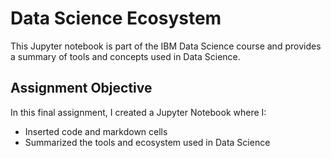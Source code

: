 # Data Science Ecosystem
This Jupyter notebook is part of the IBM Data Science course and provides a summary of tools and concepts used in Data Science.

## Assignment Objective
In this final assignment, I created a Jupyter Notebook where I:
- Inserted code and markdown cells
- Summarized the tools and ecosystem used in Data Science

